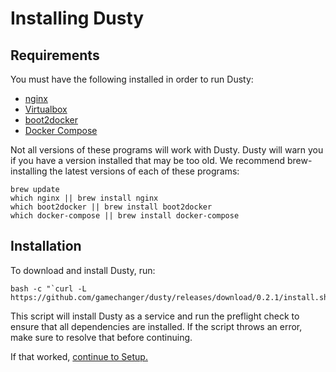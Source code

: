 # Installing Dusty

## Requirements
You must have the following installed in order to run Dusty:

 * [nginx](http://wiki.nginx.org/Main)
 * [Virtualbox](https://www.virtualbox.org/wiki/VirtualBox)
 * [boot2docker](http://boot2docker.io/)
 * [Docker Compose](https://docs.docker.com/compose/)

Not all versions of these programs will work with Dusty.  Dusty
will warn you if you have a version installed that may be too old.
We recommend brew-installing the latest versions of each of these
programs:
```
brew update
which nginx || brew install nginx
which boot2docker || brew install boot2docker
which docker-compose || brew install docker-compose
```

## Installation

To download and install Dusty, run:
```
bash -c "`curl -L https://github.com/gamechanger/dusty/releases/download/0.2.1/install.sh`"
```

This script will install Dusty as a service and run the preflight check to ensure that all
dependencies are installed. If the script throws an error, make sure to resolve that before
continuing.

If that worked, [continue to Setup.](setup.md)
